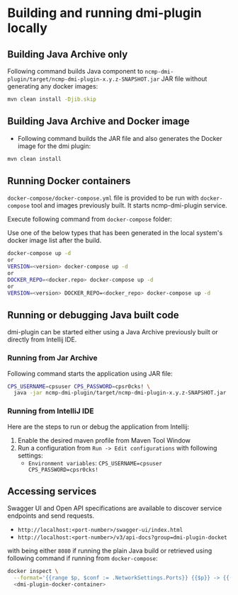 # Building and running dmi-plugin locally

## Building Java Archive only

Following command builds Java component to `ncmp-dmi-plugin/target/ncmp-dmi-plugin-x.y.z-SNAPSHOT.jar` JAR file
without generating any docker images:

```bash
mvn clean install -Djib.skip
```

## Building Java Archive and Docker image

* Following command builds the JAR file and also generates the Docker image for the dmi plugin:

```bash
mvn clean install
```

## Running Docker containers

`docker-compose/docker-compose.yml` file is provided to be run with `docker-compose` tool and images previously built.
It starts ncmp-dmi-plugin service.

Execute following command from `docker-compose` folder:

Use one of the below types that has been generated in the local system's docker image list after the build.
```bash
docker-compose up -d
or
VERSION=<version> docker-compose up -d
or
DOCKER_REPO=<docker.repo> docker-compose up -d
or
VERSION=<version> DOCKER_REPO=<docker_repo> docker-compose up -d
```

## Running or debugging Java built code

dmi-plugin can be started either using a Java Archive previously built or directly from Intellij IDE.

### Running from Jar Archive

Following command starts the application using JAR file:

```bash
CPS_USERNAME=cpsuser CPS_PASSWORD=cpsr0cks! \
  java -jar ncmp-dmi-plugin/target/ncmp-dmi-plugin-x.y.z-SNAPSHOT.jar
```

### Running from IntelliJ IDE

Here are the steps to run or debug the application from Intellij:

1. Enable the desired maven profile from Maven Tool Window
2. Run a configuration from `Run -> Edit configurations` with following settings:
   * `Environment variables`: `CPS_USERNAME=cpsuser CPS_PASSWORD=cpsr0cks!`

## Accessing services

Swagger UI and Open API specifications are available to discover service endpoints and send requests.

* `http://localhost:<port-number>/swagger-ui/index.html`
* `http://localhost:<port-number>/v3/api-docs?group=dmi-plugin-docket`

with <port-number> being either `8080` if running the plain Java build or retrieved using following command
if running from `docker-compose`:

```bash
docker inspect \
  --format='{{range $p, $conf := .NetworkSettings.Ports}} {{$p}} -> {{(index $conf 0).HostPort}} {{end}}' \
  <dmi-plugin-docker-container>
```

